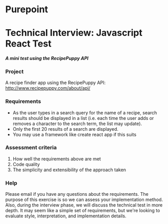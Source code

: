 # Purepoint

# Technical Interview: Javascript React Test

#### _A mini test using the RecipePuppy API_


### Project
A recipe finder app using the RecipePuppy API: http://www.recipepuppy.com/about/api/


### Requirements
- As the user types in a search query for the name of a recipe, search results should be
displayed in a list (i.e. each time the user adds or removes a character to the search
term, the list may update).
- Only the first 20 results of a search are displayed.
- You may use a framework like create react app if this suits


### Assessment criteria
1. How well the requirements above are met
2. Code quality
3. The simplicity and extensibility of the approach taken


### Help
Please email if you have any questions about the requirements.
The purpose of this exercise is so we can assess your implementation method. Also, during the interview phase, we will discuss the technical test in more depth. It may seem like a simple set of requirements, but we're looking to evaluate style, interpretation, and implementation details.


